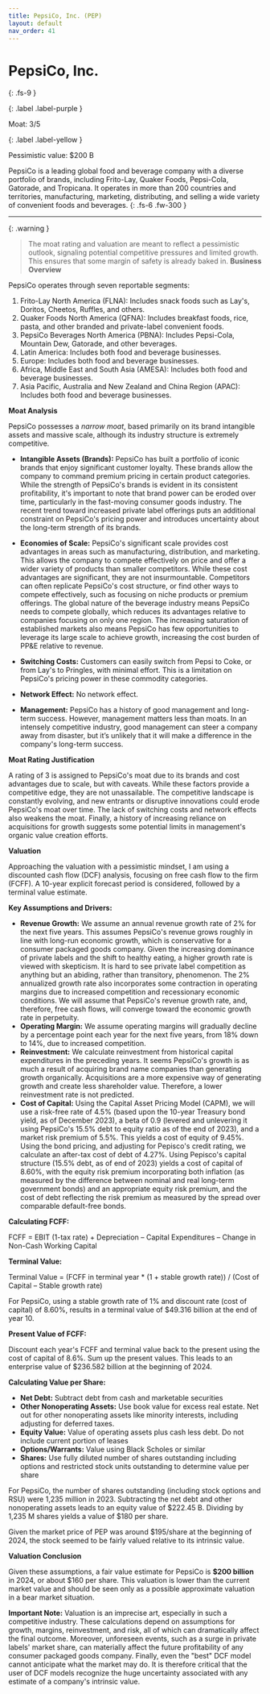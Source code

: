 ```yaml
---
title: PepsiCo, Inc. (PEP)
layout: default
nav_order: 41
---
```


# PepsiCo, Inc.
{: .fs-9 }

{: .label .label-purple }

Moat: 3/5

{: .label .label-yellow }

Pessimistic value: $200 B

PepsiCo is a leading global food and beverage company with a diverse portfolio of brands, including Frito-Lay, Quaker Foods, Pepsi-Cola, Gatorade, and Tropicana. It operates in more than 200 countries and territories, manufacturing, marketing, distributing, and selling a wide variety of convenient foods and beverages.
{: .fs-6 .fw-300 }

---

{: .warning } 
>The moat rating and valuation are meant to reflect a pessimistic outlook, signaling potential competitive pressures and limited growth. This ensures that some margin of safety is already baked in.
**Business Overview**

PepsiCo operates through seven reportable segments:

1.  Frito-Lay North America (FLNA): Includes snack foods such as Lay's, Doritos, Cheetos, Ruffles, and others.
2.  Quaker Foods North America (QFNA): Includes breakfast foods, rice, pasta, and other branded and private-label convenient foods.
3.  PepsiCo Beverages North America (PBNA): Includes Pepsi-Cola, Mountain Dew, Gatorade, and other beverages.
4.  Latin America: Includes both food and beverage businesses.
5.  Europe: Includes both food and beverage businesses.
6.  Africa, Middle East and South Asia (AMESA): Includes both food and beverage businesses.
7.  Asia Pacific, Australia and New Zealand and China Region (APAC): Includes both food and beverage businesses.

**Moat Analysis**

PepsiCo possesses a *narrow moat*, based primarily on its brand intangible assets and massive scale, although its industry structure is extremely competitive.

* **Intangible Assets (Brands):** PepsiCo has built a portfolio of iconic brands that enjoy significant customer loyalty. These brands allow the company to command premium pricing in certain product categories. While the strength of PepsiCo's brands is evident in its consistent profitability, it's important to note that brand power can be eroded over time, particularly in the fast-moving consumer goods industry.  The recent trend toward increased private label offerings puts an additional constraint on PepsiCo's pricing power and introduces uncertainty about the long-term strength of its brands.

* **Economies of Scale:** PepsiCo's significant scale provides cost advantages in areas such as manufacturing, distribution, and marketing. This allows the company to compete effectively on price and offer a wider variety of products than smaller competitors. While these cost advantages are significant, they are not insurmountable. Competitors can often replicate PepsiCo's cost structure, or find other ways to compete effectively, such as focusing on niche products or premium offerings. The global nature of the beverage industry means PepsiCo needs to compete globally, which reduces its advantages relative to companies focusing on only one region. The increasing saturation of established markets also means PepsiCo has few opportunities to leverage its large scale to achieve growth, increasing the cost burden of PP&E relative to revenue.

* **Switching Costs:** Customers can easily switch from Pepsi to Coke, or from Lay's to Pringles, with minimal effort. This is a limitation on PepsiCo's pricing power in these commodity categories.

* **Network Effect:** No network effect.

* **Management:** PepsiCo has a history of good management and long-term success.  However, management matters less than moats. In an intensely competitive industry, good management can steer a company away from disaster, but it’s unlikely that it will make a difference in the company's long-term success. 

**Moat Rating Justification**

A rating of 3 is assigned to PepsiCo's moat due to its brands and cost advantages due to scale,  but with caveats. While these factors provide a competitive edge, they are not unassailable. The competitive landscape is constantly evolving, and new entrants or disruptive innovations could erode PepsiCo's moat over time.  The lack of switching costs and network effects also weakens the moat. Finally, a history of increasing reliance on acquisitions for growth suggests some potential limits in management's organic value creation efforts.

**Valuation**

Approaching the valuation with a pessimistic mindset, I am using a discounted cash flow (DCF) analysis, focusing on free cash flow to the firm (FCFF).  A 10-year explicit forecast period is considered, followed by a terminal value estimate.

**Key Assumptions and Drivers:**

* **Revenue Growth:** We assume an annual revenue growth rate of 2% for the next five years. This assumes PepsiCo's revenue grows roughly in line with long-run economic growth, which is conservative for a consumer packaged goods company.  Given the increasing dominance of private labels and the shift to healthy eating, a higher growth rate is viewed with skepticism.  It is hard to see private label competition as anything but an abiding, rather than transitory, phenomenon. The 2% annualized growth rate also incorporates some contraction in operating margins due to increased competition and recessionary economic conditions.  We will assume that PepsiCo's revenue growth rate, and, therefore, free cash flows, will converge toward the economic growth rate in perpetuity.
* **Operating Margin:** We assume operating margins will gradually decline by a percentage point each year for the next five years, from 18% down to 14%, due to increased competition. 
* **Reinvestment:** We calculate reinvestment from historical capital expenditures in the preceding years. It seems PepsiCo's growth is as much a result of acquiring brand name companies than generating growth organically. Acquisitions are a more expensive way of generating growth and create less shareholder value. Therefore, a lower reinvestment rate is not predicted.
* **Cost of Capital:** Using the Capital Asset Pricing Model (CAPM), we will use a risk-free rate of 4.5% (based upon the 10-year Treasury bond yield, as of December 2023), a beta of 0.9 (levered and unlevering it using PepsiCo's 15.5% debt to equity ratio as of the end of 2023), and a market risk premium of 5.5%. This yields a cost of equity of 9.45%. Using the bond pricing, and adjusting for Pepisco's credit rating, we calculate an after-tax cost of debt of 4.27%. Using Pepisco's capital structure (15.5% debt, as of end of 2023) yields a cost of capital of 8.60%, with the equity risk premium incorporating both inflation (as measured by the difference between nominal and real long-term government bonds) and an appropriate equity risk premium, and the cost of debt reflecting the risk premium as measured by the spread over comparable default-free bonds.


**Calculating FCFF:**

FCFF = EBIT (1-tax rate) + Depreciation – Capital Expenditures – Change in Non-Cash Working Capital

**Terminal Value:**

Terminal Value = (FCFF in terminal year * (1 + stable growth rate)) / (Cost of Capital – Stable growth rate)

For PepsiCo, using a stable growth rate of 1% and discount rate (cost of capital) of 8.60%, results in a terminal value of \$49.316 billion at the end of year 10.


**Present Value of FCFF:**

Discount each year's FCFF and terminal value back to the present using the cost of capital of 8.6%.  Sum up the present values. This leads to an enterprise value of \$236.582 billion at the beginning of 2024.

**Calculating Value per Share:**

* **Net Debt:** Subtract debt from cash and marketable securities
* **Other Nonoperating Assets:**  Use book value for excess real estate. Net out for other nonoperating assets like minority interests, including adjusting for deferred taxes. 
* **Equity Value:** Value of operating assets plus cash less debt.  Do not include current portion of leases
* **Options/Warrants:** Value using Black Scholes or similar
* **Shares:** Use fully diluted number of shares outstanding including options and restricted stock units outstanding to determine value per share

For PepsiCo, the number of shares outstanding (including stock options and RSU) were 1,235 million in 2023.  Subtracting the net debt and other nonoperating assets leads to an equity value of  \$222.45 B.  Dividing by 1,235 M shares yields a value of $180 per share.

Given the market price of PEP was around $195/share at the beginning of 2024, the stock seemed to be fairly valued relative to its intrinsic value.

**Valuation Conclusion**

Given these assumptions, a fair value estimate for PepsiCo is **$200 billion** in 2024, or about $160 per share. This valuation is lower than the current market value and should be seen only as a possible approximate valuation in a bear market situation.

**Important Note:** Valuation is an imprecise art, especially in such a competitive industry.  These calculations depend on assumptions for growth, margins, reinvestment, and risk, all of which can dramatically affect the final outcome.  Moreover, unforeseen events, such as a surge in private labels' market share, can materially affect the future profitability of any consumer packaged goods company.  Finally, even the "best" DCF model cannot anticipate what the market may do. It is therefore critical that the user of DCF models recognize the huge uncertainty associated with any estimate of a company's intrinsic value.